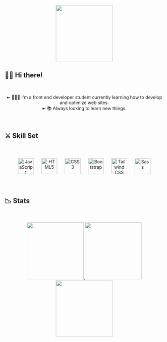 <div align="center">
<img height="180em" src="https://i.imgur.com/FSiVK5Z.png" align="center">
</div>  
  
## 👋🏽 Hi there! 
<br/>  
<p align="center">
➼ 👩🏻‍💻 I'm a front end developer student currently learning how to develop and optimize web sites. 
  <br/>
➼ 📚 Always looking to learn new things.   
</p>

<br/>  

## ⚔️ Skill Set  
<br/>  
<p align="center"> 
<a href="https://www.javascript.com/" target="_blank"><img style="margin: 10px" src="https://profilinator.rishav.dev/skills-assets/javascript-original.svg" alt="JavaScript" height="50" /></a> 
<a href="https://en.wikipedia.org/wiki/HTML5" target="_blank"><img style="margin: 10px" src="https://profilinator.rishav.dev/skills-assets/html5-original-wordmark.svg" alt="HTML5" height="50" /></a>  
<a href="https://www.w3schools.com/css/" target="_blank"><img style="margin: 10px" src="https://profilinator.rishav.dev/skills-assets/css3-original-wordmark.svg" alt="CSS3" height="50" /></a>  
<a href="https://getbootstrap.com/docs/3.4/javascript/" target="_blank"><img style="margin: 10px" src="https://profilinator.rishav.dev/skills-assets/bootstrap-plain.svg" alt="Bootstrap" height="50" /></a>  
<a href="https://www.tailwindcss.com/" target="_blank"><img style="margin: 10px" src="https://profilinator.rishav.dev/skills-assets/tailwindcss.svg" alt="Tailwind CSS" height="50" /></a>
<a href="https://sass-lang.com/" target="_blank"><img style="margin: 10px" src="https://profilinator.rishav.dev/skills-assets/sass-original.svg" alt="Sass" height="50" /></a>  
</p>

<br/>  

## 📉 Stats  

<br/>  

<p align="center">
  <a href="https://github.com/AndrezaPordeus">
  <img height="180em" src="https://github-readme-stats.vercel.app/api?username=AndrezaPordeus&show_icons=true&theme=shadow_red">
  <img height="180em" src="https://github-readme-stats.vercel.app/api/top-langs/?username=AndrezaPordeus&layout=compact&langs_count=6&theme=shadow_red">
  <img height="180em" src="https://github-readme-stats.vercel.app/api/wakatime?username=AndrezaPordeus&layout=compact&theme=shadow_red">
  </p>
  
<br/>   
